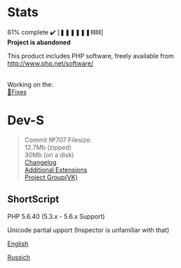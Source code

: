 ﻿# Stats
61% complete :heavy_check_mark:
[❚❚❚❚❚❚⫴⫴⫴⫴]
<br>**Project is abandoned**

This product includes PHP software, freely available from http://www.php.net/software/

<br>Working on  the:
<br><a href="https://github.com/KashaketCompany/Dev-S/projects/1">:wrench:Fixes</a>
# Dev-S
>Commit №707 Filesize:
<br>12.7Mb (zipped)
<br>30Mb (on a disk)
<br><a href="https://github.com/KashaketCompany/Dev-S/releases">Changelog</a>
<br><a href="https://github.com/KashaketCompany/Dev-S-Exts">Additional Extensions</a>
<br><a href="https://vk.com/kashaket">Project Group(VK)</a>
## ShortScript
PHP 5.6.40 (5.3.x - 5.6.x Support)

Unicode partial upport (Inspector is unfamiliar with that)

<a href="/readme/EN.md"> English </a>

<a href="/readme/ru.md"> Russich </a>
